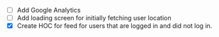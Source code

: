 - [ ] Add Google Analytics
- [ ] Add loading screen for initially fetching user location
- [x] Create HOC for feed for users that are logged in and did not log in.
